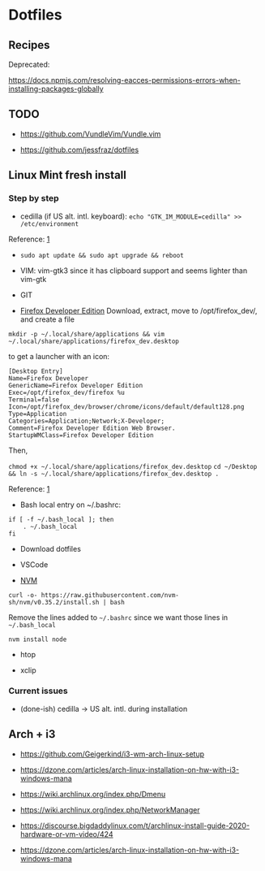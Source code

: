 # Dotfiles

## Recipes

Deprecated:

https://docs.npmjs.com/resolving-eacces-permissions-errors-when-installing-packages-globally

## TODO

* https://github.com/VundleVim/Vundle.vim

* https://github.com/jessfraz/dotfiles

## Linux Mint fresh install

### Step by step

* cedilla (if US alt. intl. keyboard): `echo "GTK_IM_MODULE=cedilla" >> /etc/environment`

Reference: [1](https://community.linuxmint.com/tutorial/view/2407)

* `sudo apt update && sudo apt upgrade && reboot`

* VIM: vim-gtk3 since it has clipboard support and seems lighter than vim-gtk

* GIT

* [Firefox Developer Edition](https://www.mozilla.org/en-US/firefox/developer/)
Download, extract, move to /opt/firefox_dev/, and create a file

`mkdir -p ~/.local/share/applications && vim ~/.local/share/applications/firefox_dev.desktop`

to get a launcher with an icon:

```
[Desktop Entry]
Name=Firefox Developer
GenericName=Firefox Developer Edition
Exec=/opt/firefox_dev/firefox %u
Terminal=false
Icon=/opt/firefox_dev/browser/chrome/icons/default/default128.png
Type=Application
Categories=Application;Network;X-Developer;
Comment=Firefox Developer Edition Web Browser.
StartupWMClass=Firefox Developer Edition
```

Then,

`chmod +x ~/.local/share/applications/firefox_dev.desktop`
`cd ~/Desktop && ln -s ~/.local/share/applications/firefox_dev.desktop .`

Reference: [1](https://askubuntu.com/questions/548003/how-do-i-install-the-firefox-developer-edition)

* Bash local entry on ~/.bashrc:

```
if [ -f ~/.bash_local ]; then
    . ~/.bash_local
fi
```

* Download dotfiles

* VSCode

* [NVM](https://github.com/nvm-sh/nvm)

`curl -o- https://raw.githubusercontent.com/nvm-sh/nvm/v0.35.2/install.sh | bash`

Remove the lines added to `~/.bashrc` since we want those lines in
`~/.bash_local`

`nvm install node`

* htop

* xclip

### Current issues

* (done-ish) cedilla -> US alt. intl. during installation


## Arch + i3

* https://github.com/Geigerkind/i3-wm-arch-linux-setup

* https://dzone.com/articles/arch-linux-installation-on-hw-with-i3-windows-mana

* https://wiki.archlinux.org/index.php/Dmenu

* https://wiki.archlinux.org/index.php/NetworkManager

* https://discourse.bigdaddylinux.com/t/archlinux-install-guide-2020-hardware-or-vm-video/424

* https://dzone.com/articles/arch-linux-installation-on-hw-with-i3-windows-mana

